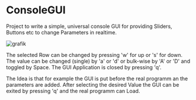 # ConsoleGUI

Project to write a simple, universal console GUI for providing Sliders, Buttons etc to change Parameters in realtime.

![grafik](https://user-images.githubusercontent.com/117440705/222965222-8162ed73-1dd7-4da4-b438-814d7894eadd.png)

The selected Row can be changed by pressing 'w' for up or 's' for down. The value can be changed (single) by 'a' or 'd' or bulk-wise by 'A' or 'D' and toggled by Space.
The GUI Application is closed by pressing 'q'.

The Idea is that for example the GUI is put before the real programm an the parameters are added. After selecting the desired Value the GUI can be exited by pressing 'q' and the real programm can Load.
